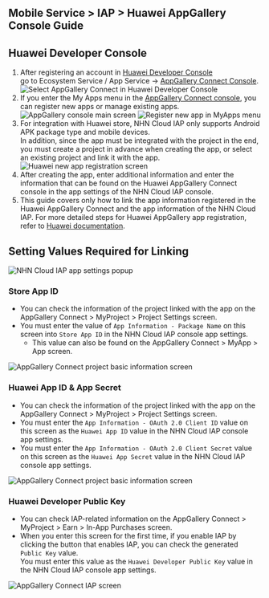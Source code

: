 ## Mobile Service > IAP > Huawei AppGallery Console Guide

## Huawei Developer Console
1. After registering an account in [Huawei Developer Console](https://developer.huawei.com/consumer/en/console) <br/>
   go to Ecosystem Service / App Service -> [AppGallery Connect Console](https://developer.huawei.com/consumer/en/service/josp/agc/index.html#/).
   ![Select AppGallery Connect in Huawei Developer Console](http://static.toastoven.net/prod_iap/huawei_console_eng.png)
2. If you enter the My Apps menu in the [AppGallery Connect console](https://developer.huawei.com/consumer/en/service/josp/agc/index.html#/), you can register new apps or manage existing apps.
   ![AppGallery console main screen](http://static.toastoven.net/prod_iap/huawei_console_app_main_eng.png)
   ![Register new app in MyApps menu](http://static.toastoven.net/prod_iap/huawei_console_app_01_eng.png)
3. For integration with Huawei store, NHN Cloud IAP only supports Android APK package type and mobile devices.<br/>
   In addition, since the app must be integrated with the project in the end, you must create a project in advance when creating the app, or select an existing project and link it with the app.
   ![Huawei new app registration screen](http://static.toastoven.net/prod_iap/huawei_console_app_02_eng.png)
4. After creating the app, enter additional information and enter the information that can be found on the Huawei AppGallery Connect console in the app settings of the NHN Cloud IAP console.
5. This guide covers only how to link the app information registered in the Huawei AppGallery Connect and the app information of the NHN Cloud IAP. For more detailed steps for Huawei AppGallery app registration, refer to [Huawei documentation](https://developer.huawei.com/consumer/en/doc/development/HMSCore-Guides/introduction-0000001050033062).

## Setting Values ​​Required for Linking
![NHN Cloud IAP app settings popup](http://static.toastoven.net/prod_iap/huawei_iap_console_eng.png)
### Store App ID
- You can check the information of the project linked with the app on the AppGallery Connect > MyProject > Project Settings screen.
- You must enter the value of `App Information - Package Name` on this screen into `Store App ID` in the NHN Cloud IAP console app settings.
    - This value can also be found on the AppGallery Connect > MyApp > App screen.

![AppGallery Connect project basic information screen](http://static.toastoven.net/prod_iap/huawei_console_app_06_eng.png)

### Huawei App ID & App Secret
- You can check the information of the project linked with the app on the AppGallery Connect > MyProject > Project Settings screen.
- You must enter the `App Information - OAuth 2.0 Client ID` value on this screen as the `Huawei App ID` value in the NHN Cloud IAP console app settings.
- You must enter the `App Information - OAuth 2.0 Client Secret` value on this screen as the `Huawei App Secret` value in the NHN Cloud IAP console app settings.

![AppGallery Connect project basic information screen](http://static.toastoven.net/prod_iap/huawei_console_app_06_eng.png)

### Huawei Developer Public Key
- You can check IAP-related information on the AppGallery Connect > MyProject > Earn > In-App Purchases screen.
- When you enter this screen for the first time, if you enable IAP by clicking the button that enables IAP, you can check the generated `Public Key` value.<br/>
  You must enter this value as the `Huawei Developer Public Key` value in the NHN Cloud IAP console app settings.

![AppGallery Connect IAP screen](http://static.toastoven.net/prod_iap/huawei_console_app_05_eng.png)